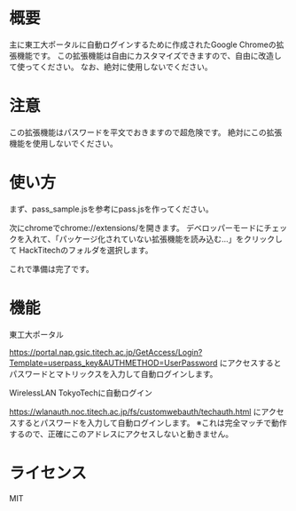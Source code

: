 # 概要
主に東工大ポータルに自動ログインするために作成されたGoogle Chromeの拡張機能です。
この拡張機能は自由にカスタマイズできますので、自由に改造して使ってください。
なお、絶対に使用しないでください。

# 注意
この拡張機能はパスワードを平文でおきますので超危険です。
絶対にこの拡張機能を使用しないでください。

# 使い方

まず、pass_sample.jsを参考にpass.jsを作ってください。

次にchromeでchrome://extensions/を開きます。
デベロッパーモードにチェックを入れて、「パッケージ化されていない拡張機能を読み込む...」をクリックして
HackTitechのフォルダを選択します。

これで準備は完了です。

# 機能
東工大ポータル

https://portal.nap.gsic.titech.ac.jp/GetAccess/Login?Template=userpass_key&AUTHMETHOD=UserPassword
にアクセスするとパスワードとマトリックスを入力して自動ログインします。



WirelessLAN TokyoTechに自動ログイン

https://wlanauth.noc.titech.ac.jp/fs/customwebauth/techauth.html
にアクセスするとパスワードを入力して自動ログインします。
※これは完全マッチで動作するので、正確にこのアドレスにアクセスしないと動きません。



# ライセンス
MIT

